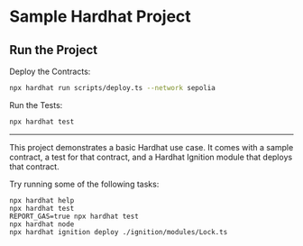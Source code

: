 # Sample Hardhat Project

## Run the Project
Deploy the Contracts:

```bash
npx hardhat run scripts/deploy.ts --network sepolia
```

Run the Tests:
```bash
npx hardhat test
```
---
This project demonstrates a basic Hardhat use case. It comes with a sample contract, a test for that contract, and a Hardhat Ignition module that deploys that contract.

Try running some of the following tasks:

```shell
npx hardhat help
npx hardhat test
REPORT_GAS=true npx hardhat test
npx hardhat node
npx hardhat ignition deploy ./ignition/modules/Lock.ts
```
